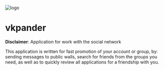 ![logo](https://pp.userapi.com/c847123/v847123000/f758e/JXExqQXsJg4.jpg)
# vkpander
__Disclaimer__:  Application for work with the social network

This application is written for fast promotion of your account or group, by: 
sending messages to public walls, search for friends from the groups you need,
as well as to quickly review all applications for a friendship with you.


